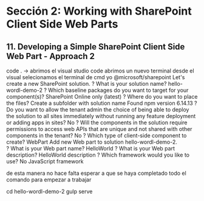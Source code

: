 # Sección 2: Working with SharePoint Client Side Web Parts

## 11. Developing a Simple SharePoint Client Side Web Part - Approach 2

code . -> abrimos el visual studio code
abrimos un nuevo terminal desde el visual
selecionamos el terminal de cmd
yo @microsoft/sharepoint
Let's create a new SharePoint solution.
? What is your solution name? hello-wordl-demo-2
? Which baseline packages do you want to target for your component(s)? SharePoint Online only (latest)
? Where do you want to place the files? Create a subfolder with solution name
Found npm version 6.14.13
? Do you want to allow the tenant admin the choice of being able to deploy the solution to all sites immediately without running any
feature deployment or adding apps in sites? No
? Will the components in the solution require permissions to access web APIs that are unique and not shared with other components in
the tenant? No
? Which type of client-side component to create? WebPart
Add new Web part to solution hello-wordl-demo-2.  
? What is your Web part name? HelloWorld
? What is your Web part description? HelloWorld description
? Which framework would you like to use? No JavaScript framework

de esta manera no hace falta esperar a que se haya completado todo el comando para empezar a trabajar

cd hello-wordl-demo-2
gulp serve
